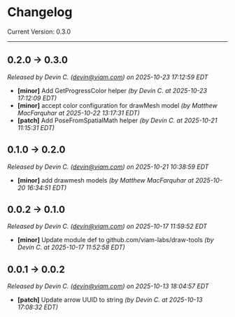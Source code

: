 # Changelog

Current Version: 0.3.0

---

## 0.2.0 → 0.3.0

*Released by Devin C. (devin@viam.com) on 2025-10-23 17:12:59 EDT*

- **[minor]** Add GetProgressColor helper *(by Devin C. at 2025-10-23 17:12:09 EDT)*
- **[minor]** accept color configuration for drawMesh model *(by Matthew MacFarquhar at 2025-10-22 13:17:31 EDT)*
- **[patch]** Add PoseFromSpatialMath helper *(by Devin C. at 2025-10-21 11:15:31 EDT)*

## 0.1.0 → 0.2.0

*Released by Devin C. (devin@viam.com) on 2025-10-21 10:38:59 EDT*

- **[minor]** add drawmesh models *(by Matthew MacFarquhar at 2025-10-20 16:34:51 EDT)*

## 0.0.2 → 0.1.0

*Released by Devin C. (devin@viam.com) on 2025-10-17 11:59:52 EDT*

- **[minor]** Update module def to github.com/viam-labs/draw-tools *(by Devin C. at 2025-10-17 11:52:58 EDT)*

## 0.0.1 → 0.0.2

_Released by Devin C. (devin@viam.com) on 2025-10-13 18:04:57 EDT_

- **[patch]** Update arrow UUID to string _(by Devin C. at 2025-10-13 17:08:32 EDT)_
